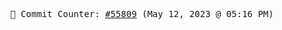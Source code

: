 <p align="center">
    <samp>
        📮 Commit Counter: <a href="https://github.com/Javascript-void0/Javascript-void0/commits/main">#55809</a> (May 12, 2023 @ 05:16 PM)
    </samp>
</p>